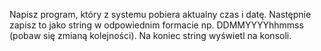 Napisz program, który z systemu pobiera aktualny czas i datę. Następnie zapisz to jako string w odpowiednim formacie np. DDMMYYYYhhmmss (pobaw się zmianą kolejności). Na koniec string wyświetl na konsoli.
